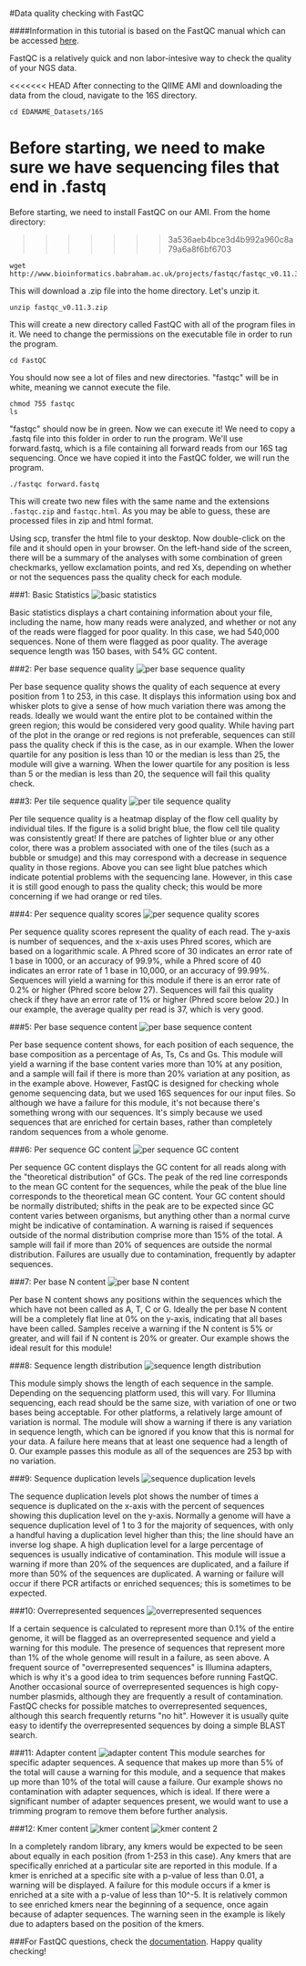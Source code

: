 #Data quality checking with FastQC

####Information in this tutorial is based on the FastQC manual which can be accessed [here](http://www.bioinformatics.babraham.ac.uk/projects/fastqc/Help/3%20Analysis%20Modules/).

FastQC is a relatively quick and non labor-intesive way to check the quality of your NGS data.

<<<<<<< HEAD
After connecting to the QIIME AMI and downloading the data from the cloud, navigate to the 16S directory.
```
cd EDAMAME_Datasets/16S
```

Before starting, we need to make sure we have sequencing files that end in .fastq
=======
Before starting, we need to install FastQC on our AMI. From the home directory:
>>>>>>> 3a536aeb4bce3d4b992a960c8a79a6a8f6bf6703

```
wget http://www.bioinformatics.babraham.ac.uk/projects/fastqc/fastqc_v0.11.3.zip
```
This will download a .zip file into the home directory. Let's unzip it.

```
unzip fastqc_v0.11.3.zip
```
This will create a new directory called FastQC with all of the program files in it. We need to change the permissions on the executable file in order to run the program.

```
cd FastQC
```
You should now see a lot of files and new directories. "fastqc" will be in white, meaning we cannot execute the file.
```
chmod 755 fastqc
ls
```
"fastqc" should now be in green. Now we can execute it! We need to copy a .fastq file into this folder in order to run the program. We'll use forward.fastq, which is a file containing all forward reads from our 16S tag sequencing. Once we have copied it into the FastQC folder, we will run the program.

```
./fastqc forward.fastq

```
This will create two new files with the same name and the extensions `.fastqc.zip` and `fastqc.html`. As you may be able to guess, these are processed files in zip and html format.

Using scp, transfer the html file to your desktop. Now double-click on the file and it should open in your browser.
On the left-hand side of the screen, there will be a summary of the analyses with some combination of green checkmarks, yellow exclamation points, and red Xs, depending on whether or not the sequences pass the quality check for each module.


###1: Basic Statistics
![basic statistics](../img/basic_statistics.jpg)

Basic statistics displays a chart containing information about your file, including the name, how many reads were analyzed, and whether or not any of the reads were flagged for poor quality. In this case, we had 540,000 sequences. None of them were flagged as poor quality. The average sequence length was 150 bases, with 54% GC content.

###2: Per base sequence quality
![per base sequence quality](../img/per_base_sequence_quality.jpg)

Per base sequence quality shows the quality of each sequence at every position from 1 to 253, in this case. It displays this information using box and whisker plots to give a sense of how much variation there was among the reads. Ideally we would want the entire plot to be contained within the green region; this would be considered very good quality. While having part of the plot in the orange or red regions is not preferable, sequences can still pass the quality check if this is the case, as in our example. When the lower quartile for any position is less than 10 or the median is less than 25, the module will give a warning. When the lower quartile for any position is less than 5 or the median is less than 20, the sequence will fail this quality check.

###3: Per tile sequence quality
![per tile sequence quality](../img/per_tile_sequence_quality.jpg)

Per tile sequence quality is a heatmap display of the flow cell quality by individual tiles. If the figure is a solid bright blue, the flow cell tile quality was consistently great! If there are patches of lighter blue or any other color, there was a problem associated with one of the tiles (such as a bubble or smudge) and this may correspond with a decrease in sequence quality in those regions. Above you can see light blue patches which indicate potential problems with the sequencing lane. However, in this case it is still good enough to pass the quality check; this would be more concerning if we had orange or red tiles.

###4: Per sequence quality scores
![per sequence quality scores](../img/per_sequence_quality_scores.jpg)

Per sequence quality scores represent the quality of each read. The y-axis is number of sequences, and the x-axis uses Phred scores, which are based on a logarithmic scale. A Phred score of 30 indicates an error rate of 1 base in 1000, or an accuracy of 99.9%, while a Phred score of 40 indicates an error rate of 1 base in 10,000, or an accuracy of 99.99%. Sequences will yield a warning for this module if there is an error rate of 0.2% or higher (Phred score below 27). Sequences will fail this quality check if they have an error rate of 1% or higher (Phred score below 20.)
In our example, the average quality per read is 37, which is very good.

###5: Per base sequence content
![per base sequence content](../img/per_base_sequence_content.jpg)

Per base sequence content shows, for each position of each sequence, the base composition as a percentage of As, Ts, Cs and Gs. This module will yield a warning if the base content varies more than 10% at any position, and a sample will fail if there is more than 20% variation at any position, as in the example above. However, FastQC is designed for checking whole genome sequencing data, but we used 16S sequences for our input files. So although we have a failure for this module, it's not because there's something wrong with our sequences. It's simply because we used sequences that are enriched for certain bases, rather than completely random sequences from a whole genome. 

###6: Per sequence GC content
![per sequence GC content](../img/per_sequence_GC_content.jpg)

Per sequence GC content displays the GC content for all reads along with the "theoretical distribution" of GCs. The peak of the red line corresponds to the mean GC content for the sequences, while the peak of the blue line corresponds to the theoretical mean GC content. Your GC content should be normally distributed; shifts in the peak are to be expected since GC content varies between organisms, but anything other than a normal curve might be indicative of contamination. A warning is raised if sequences outside of the normal distribution comprise more than 15% of the total. A sample will fail if more than 20% of sequences are outside the normal distribution. Failures are usually due to contamination, frequently by adapter sequences.

###7: Per base N content
![per base N content](../img/per_base_N_content.jpg)

Per base N content shows any positions within the sequences which the which have not been called as A, T, C or G. Ideally the per base N content will be a completely flat line at 0% on the y-axis, indicating that all bases have been called. Samples receive a warning if the N content is 5% or greater, and will fail if N content is 20% or greater. Our example shows the ideal result for this module!

###8: Sequence length distribution
![sequence length distribution](../img/sequence_length_distribution.jpg)

This module simply shows the length of each sequence in the sample. Depending on the sequencing platform used, this will vary. For Illumina sequencing, each read should be the same size, with variation of one or two bases being acceptable. For other platforms, a relatively large amount of variation is normal. The module will show a warning if there is any variation in sequence length, which can be ignored if you know that this is normal for your data. A failure here means that at least one sequence had a length of 0. Our example passes this module as all of the sequences are 253 bp with no variation.

###9: Sequence duplication levels
![sequence duplication levels](../img/sequence_duplication_levels.jpg)

The sequence duplication levels plot shows the number of times a sequence is duplicated on the x-axis with the percent of sequences showing this duplication level on the y-axis. Normally a genome will have a sequence duplication level of 1 to 3 for the majority of sequences, with only a handful having a duplication level higher than this; the line should have an inverse log shape. A high duplication level for a large percentage of sequences is usually indicative of contamination. This module will issue a warning if more than 20% of the sequences are duplicated, and a failure if more than 50% of the sequences are duplicated. A warning or failure will occur if there PCR artifacts or enriched sequences; this is sometimes to be expected.

###10: Overrepresented sequences
![overrepresented sequences](../img/overrepresented_sequences.jpg)

If a certain sequence is calculated to represent more than 0.1% of the entire genome, it will be flagged as an overrepresented sequence and yield a warning for this module. The presence of sequences that represent more than 1% of the whole genome will result in a failure, as seen above.
A frequent source of "overrepresented sequences" is Illumina adapters, which is why it's a good idea to trim sequences before running FastQC. Another occasional source of overrepresented sequences is high copy-number plasmids, although they are frequently a result of contamination. FastQC checks for possible matches to overrepresented sequences, although this search frequently returns "no hit". However it is usually quite easy to identify the overrepresented sequences by doing a simple BLAST search.


###11: Adapter content
![adapter content](../img/adapter_content.jpg)
This module searches for specific adapter sequences. A sequence that makes up more than 5% of the total will cause a warning for this module, and a sequence that makes up more than 10% of the total will cause a failure. Our example shows no contamination with adapter sequences, which is ideal. If there were a significant number of adapter sequences present, we would want to use a trimming program to remove them before further analysis.



###12: Kmer content
![kmer content](../img/kmer_content.jpg)
![kmer content 2](../img/kmer_content_part_II.jpg)


In a completely random library, any kmers would be expected to be seen about equally in each position (from 1-253 in this case). Any kmers that are specifically enriched at a particular site are reported in this module. If a kmer is enriched at a specific site with a p-value of less than 0.01, a warning will be displayed. A failure for this module occurs if a kmer is enriched at a site with a p-value of less than 10^-5. It is relatively common to see enriched kmers near the beginning of a sequence, once again because of adapter sequences. The warning seen in the example is likely due to adapters based on the position of the kmers.


###For FastQC questions, check the [documentation](http://www.bioinformatics.babraham.ac.uk/projects/fastqc/Help/). Happy quality checking!
